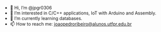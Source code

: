 - 👋 Hi, I’m @jpgr0306
- 👀 I’m interested in C/C++ applications, IoT with Arduino and Assembly.
- 🌱 I’m currently learning databases.
- 📫 How to reach me:
joaopedroribeiro@alunos.utfpr.edu.br
